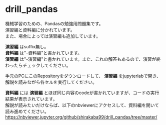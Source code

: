 # drill_pandas

機械学習のための、Pandasの勉強用問題集です。  
演習編と資料編に分かれています。  
また、場合によっては演習編も追加しています。  

__演習編__ はsuffix無し。  
__資料編__ は"-資料編"と書かれています。  
__演習編__ は"-演習編"と書かれています。また、これの解答もあるので、演習が終わったらチェックしてください。 

手元のPCにこのRepositoryをダウンロードして、 __演習編__ をjupyterlabで開き、解説を読みながら各セルを実行してください。  

__資料編__ には __演習編__ とほぼ同じ内容のcodeが書かれていますが、コードの実行結果が表示されています。   
解説が読みたいだけならば、以下のnbviewerにアクセスして、資料編を開いて読み進めてください。  
https://nbviewer.jupyter.org/github/shirakaba99/drill_pandas/tree/master/  